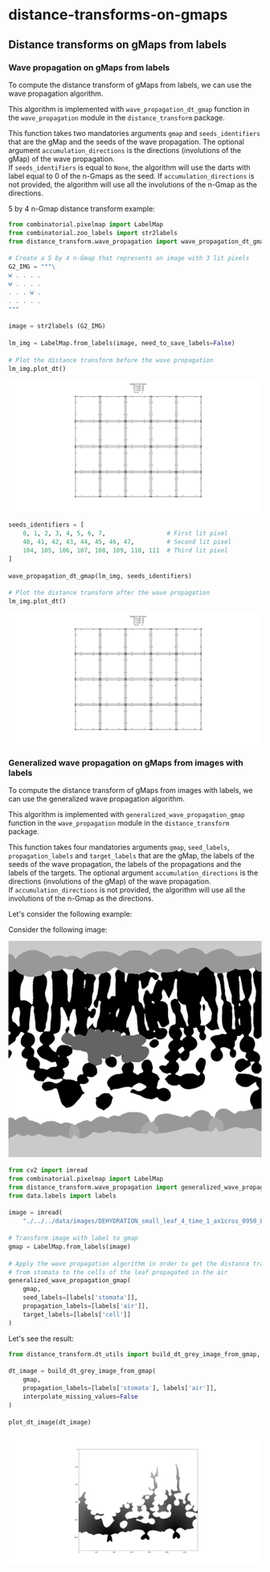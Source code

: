 # distance-transforms-on-gmaps

## Distance transforms on gMaps from labels

### Wave propagation on gMaps from labels

To compute the distance transform of gMaps from labels, we can use the wave propagation algorithm.

This algorithm is implemented with `wave_propagation_dt_gmap` function in the `wave_propagation` module in the `distance_transform` package.

This function takes two mandatories arguments `gmap` and `seeds_identifiers` that are the gMap and the seeds of the wave propagation. The optional argument `accumulation_directions` is the directions (involutions of the gMap) of the wave propagation. \
If `seeds_identifiers` is equal to `None`, the algorithm will use the darts with label equal to 0 of the n-Gmaps as the seed. If `accumulation_directions` is not provided, the algorithm will use all the involutions of the n-Gmap as the directions.

5 by 4 n-Gmap distance transform example:

```python
from combinatorial.pixelmap import LabelMap
from combinatorial.zoo_labels import str2labels
from distance_transform.wave_propagation import wave_propagation_dt_gmap

# Create a 5 by 4 n-Gmap that represents an image with 3 lit pixels
G2_IMG = """\
w . . . .
w . . . .
. . . w .
. . . . .
"""

image = str2labels (G2_IMG)

lm_img = LabelMap.from_labels(image, need_to_save_labels=False)

# Plot the distance transform before the wave propagation
lm_img.plot_dt()
```

![png](docs/images/output_gmap_before_dt.png)

```python
seeds_identifiers = [
    0, 1, 2, 3, 4, 5, 6, 7,                 # First lit pixel
    40, 41, 42, 43, 44, 45, 46, 47,         # Second lit pixel
    104, 105, 106, 107, 108, 109, 110, 111  # Third lit pixel
]

wave_propagation_dt_gmap(lm_img, seeds_identifiers)

# Plot the distance transform after the wave propagation
lm_img.plot_dt()
```

![png](docs/images/output_gmap_after_dt.png)

### Generalized wave propagation on gMaps from images with labels

To compute the distance transform of gMaps from images with labels, we can use the generalized wave propagation algorithm.

This algorithm is implemented with `generalized_wave_propagation_gmap` function in the `wave_propagation` module in the `distance_transform` package.

This function takes four mandatories arguments `gmap`, `seed_labels`, `propagation_labels` and `target_labels` that are the gMap, the labels of the seeds of the wave propagation, the labels of the propagations and the labels of the targets. The optional argument `accumulation_directions` is the directions (involutions of the gMap) of the wave propagation. \
If `accumulation_directions` is not provided, the algorithm will use all the involutions of the n-Gmap as the directions.

Let's consider the following example:

Consider the following image:

![png](data/image/DEHYDRATION_small_leaf_4_time_1_ax1cros_0950_Label_1152x1350_uint8.png)

```python
from cv2 import imread
from combinatorial.pixelmap import LabelMap
from distance_transform.wave_propagation import generalized_wave_propagation_gmap
from data.labels import labels

image = imread(
    "./../../data/images/DEHYDRATION_small_leaf_4_time_1_ax1cros_0950_Label_1152x1350_uint8.png", 0)

# Transform image with label to gmap
gmap = LabelMap.from_labels(image)

# Apply the wave propagation algorithm in order to get the distance transform
# from stomata to the cells of the leaf propagated in the air
generalized_wave_propagation_gmap(
    gmap,
    seed_labels=[labels['stomata']],
    propagation_labels=[labels['air']],
    target_labels=[labels['cell']]
)
```

Let's see the result:

```python
from distance_transform.dt_utils import build_dt_grey_image_from_gmap, plot_dt_image

dt_image = build_dt_grey_image_from_gmap(
    gmap,
    propagation_labels=[labels['stomata'], labels['air']],
    interpolate_missing_values=False
)

plot_dt_image(dt_image)
```

![png](docs/images/output_leaf_image_after_dt.png)
